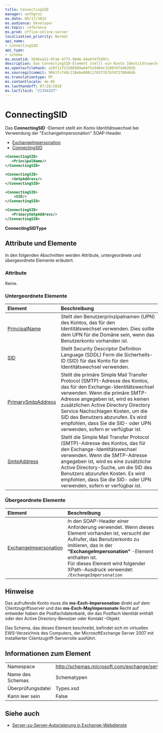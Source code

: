 ```yaml
---
title: ConnectingSID
manager: sethgros
ms.date: 09/17/2015
ms.audience: Developer
ms.topic: reference
ms.prod: office-online-server
localization_priority: Normal
api_name:
- ConnectingSID
api_type:
- schema
ms.assetid: 56d6aa52-8fa6-4773-9046-44a6f4f5d97c
description: Das ConnectingSID-Element stellt ein Konto Identitätswechsel bei Verwendung der "ExchangeImpersonation" SOAP-Header.
ms.openlocfilehash: a30f11721506989a84f52dd04c328974f4483956
ms.sourcegitcommit: 9061fcf40c218ebe88911783f357b7df278846db
ms.translationtype: MT
ms.contentlocale: de-DE
ms.lasthandoff: 07/28/2018
ms.locfileid: "21354337"
---
```

# <a name="connectingsid"></a>ConnectingSID

Das **ConnectingSID** -Element stellt ein Konto Identitätswechsel bei Verwendung der "ExchangeImpersonation" SOAP-Header. 
  
- [ExchangeImpersonation](exchangeimpersonation.md) 
- [ConnectingSID](connectingsid.md)
  
```xml
<ConnectingSID>
   <PrincipalName/>
</ConnectingSID>
```

```xml
<ConnectingSID>
   <SmtpAddress/>
</ConnectingSID>
```

```xml
<ConnectingSID>
    <SID/> 
</ConnectingSID>
```

```xml
<ConnectingSID>
   <PrimarySmtpAddress/>
</ConnectingSID>
```

**ConnectingSIDType**

## <a name="attributes-and-elements"></a>Attribute und Elemente

In den folgenden Abschnitten werden Attribute, untergeordnete und übergeordnete Elemente erläutert.
  
### <a name="attributes"></a>Attribute

Keine.
  
### <a name="child-elements"></a>Untergeordnete Elemente

|**Element**|**Beschreibung**|
|:-----|:-----|
|[PrincipalName](principalname.md) <br/> |Stellt den Benutzerprinzipalnamen (UPN) des Kontos, das für den Identitätswechsel verwenden. Dies sollte dem UPN für die Domäne sein, wenn das Benutzerkonto vorhanden ist.  <br/> |
|[SID](sid.md) <br/> |Stellt Security Descriptor Definition Language (SDDL) Form die Sicherheits-ID (SID) für das Konto für den Identitätswechsel verwenden.  <br/> |
|[PrimarySmtpAddress](primarysmtpaddress.md) <br/> |Stellt die primäre Simple Mail Transfer Protocol (SMTP)-Adresse des Kontos, das für den Exchange-Identitätswechsel verwenden. Wenn die primäre SMTP-Adresse angegeben ist, wird es keinen zusätzlichen Active Directory Directory Service Nachschlagen Kosten, um die SID des Benutzers abzurufen. Es wird empfohlen, dass Sie die SID- oder UPN verwenden, sofern er verfügbar ist.  <br/> |
|[SmtpAddress](smtpaddress.md) <br/> |Stellt die Simple Mail Transfer Protocol (SMTP)-Adresse des Kontos, das für den Exchange-Identitätswechsel verwenden. Wenn die SMTP-Adresse angegeben ist, wird es eine zusätzliche Active Directory-Suche, um die SID des Benutzers abzurufen Kosten. Es wird empfohlen, dass Sie die SID- oder UPN verwenden, sofern er verfügbar ist.  <br/> |
   
### <a name="parent-elements"></a>Übergeordnete Elemente

|**Element**|**Beschreibung**|
|:-----|:-----|
|[ExchangeImpersonation](exchangeimpersonation.md) <br/> |In den SOAP-Header einer Anforderung verwendet. Wenn dieses Element vorhanden ist, versucht der Aufrufer, das Benutzerkonto zu imitieren, das in der **"ExchangeImpersonation"** -Element enthalten ist.  <br/> Für dieses Element wird folgender XPath-Ausdruck verwendet:   <br/>  `/ExchangeImpersonation` <br/> |
   
## <a name="remarks"></a>Hinweise

Das aufrufende Konto muss die **ms-Exch-Impersonation** direkt auf dem Clientzugriffsserver und das **ms-Exch-MayImpersonate** Recht auf entweder haben die Postfachdatenbank, die das Postfach Identität enthält oder den Active Directory-Benutzer oder Kontakt -Objekt. 
  
Das Schema, das dieses Element beschreibt, befindet sich im virtuellen EWS-Verzeichnis des Computers, der MicrosoftExchange Server 2007 mit installierter Clientzugriff-Serverrolle ausführt.
  
## <a name="element-information"></a>Informationen zum Element

|||
|:-----|:-----|
|Namespace  <br/> |http://schemas.microsoft.com/exchange/services/2006/types  <br/> |
|Name des Schemas  <br/> |Schematypen  <br/> |
|Überprüfungsdatei  <br/> |Types.xsd  <br/> |
|Kann leer sein  <br/> |False  <br/> |
   
## <a name="see-also"></a>Siehe auch

- [Server-zu-Server-Autorisierung in Exchange-Webdienste](http://msdn.microsoft.com/library/f1610a20-672d-448b-8c00-5b0fbcaf31cb%28Office.15%29.aspx)

